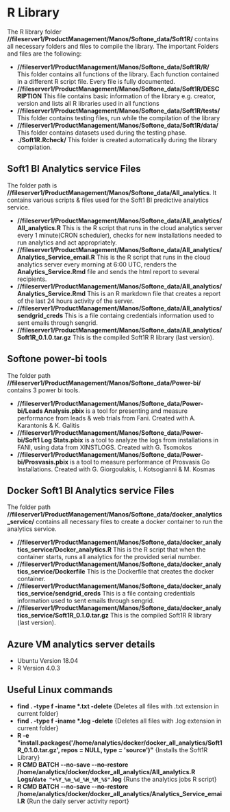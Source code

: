 
# R Library

The R library folder **//fileserver1/ProductManagement/Manos/Softone_data/Soft1R/**  contains all necessary folders and files to compile the 
library. The important Folders and files are the following:  

* **//fileserver1/ProductManagement/Manos/Softone_data/Soft1R/R/** This folder contains all functions of the library. Each function 
contained in a different R script file. Every file is fully documented.  
* **//fileserver1/ProductManagement/Manos/Softone_data/Soft1R/DESCRIPTION** This file contains basic information of the library 
e.g. creator, version and lists all R libraries used in all functions  
* **//fileserver1/ProductManagement/Manos/Softone_data/Soft1R/tests/** This folder contains testing files, run while the compilation
of the library  
* **//fileserver1/ProductManagement/Manos/Softone_data/Soft1R/data/** This folder contains datasets used during the testing phase.  
* **./Soft1R.Rcheck/** This folder is created automatically during the library 
compilation.  


## Soft1 BI Analytics service Files

The folder path is **//fileserver1/ProductManagement/Manos/Softone_data/All_analytics**. It contains various scripts & files used
for the Soft1 BI predictive analytics service.  

* **//fileserver1/ProductManagement/Manos/Softone_data/All_analytics/All_analytics.R** This is the R script that runs in the cloud
analytics server every 1 minute(CRON scheduler), checks for new installations needed to run analytics
and act appropriately.  
* **//fileserver1/ProductManagement/Manos/Softone_data/All_analytics/Analytics_Service_email.R** This is the R script that runs in 
the cloud analytics server every morning at 6:00 UTC, renders the **Analytics_Service.Rmd** 
file and sends the html report to several recipients.  
* **//fileserver1/ProductManagement/Manos/Softone_data/All_analytics/Analytics_Service.Rmd** This is an R markdown file that creates
a report of the last 24 hours activity of the server.  
* **//fileserver1/ProductManagement/Manos/Softone_data/All_analytics/sendgrid_creds** This is a file containg credentials information
used to sent emails through sengrid.  
* **//fileserver1/ProductManagement/Manos/Softone_data/All_analytics/Soft1R_0.1.0.tar.gz** This is the compiled Soft1R R library
(last version).


## Softone power-bi tools

The folder path **//fileserver1/ProductManagement/Manos/Softone_data/Power-bi/** contains 3 power bi tools.   

* **//fileserver1/ProductManagement/Manos/Softone_data/Power-bi/Leads Analysis.pbix** is a tool for presenting and measure performance
from leads & web trials from Fani. Created with A. Karantonis & K. Galitis   
* **//fileserver1/ProductManagement/Manos/Softone_data/Power-bi/Soft1 Log Stats.pbix** is a tool to analyze the logs from installations
in FANI, using data from XINSTLOGS. Created with G. Tsomokos  
* **//fileserver1/ProductManagement/Manos/Softone_data/Power-bi/Prosvasis.pbix** is a tool to measure performance of Prosvasis Go 
Installations. Created with G. Giorgoulakis, I. Kotsogianni & M. Kosmas


## Docker Soft1 BI Analytics service Files

The folder path **//fileserver1/ProductManagement/Manos/Softone_data/docker_analytics_service/** contains all necessary files to 
create a docker container to run the analytics service.   

* **//fileserver1/ProductManagement/Manos/Softone_data/docker_analytics_service/Docker_analytics.R** This is the R script that
when the container starts, runs all analytics for the provided serial number.   
* **//fileserver1/ProductManagement/Manos/Softone_data/docker_analytics_service/Dockerfile** This is the Dockerfile that creates the docker container.   
* **//fileserver1/ProductManagement/Manos/Softone_data/docker_analytics_service/sendgrid_creds** This is a file containg credentials information
used to sent emails through sengrid.  
* **//fileserver1/ProductManagement/Manos/Softone_data/docker_analytics_service/Soft1R_0.1.0.tar.gz** This is the compiled Soft1R R library
(last version).


## Azure VM analytics server details 

* Ubuntu Version 18.04  
* R Version 4.0.3  

## Useful Linux commands  

* **find . -type f -iname \*.txt -delete**  {Deletes all files with .txt extension in current folder}
* **find . -type f -iname \*.log -delete**  {Deletes all files with .log extension in current folder}   
* **R -e "install.packages('/home/analytics/docker/docker_all_analytics/Soft1R_0.1.0.tar.gz', repos = NULL, type = 'source')"** {Installs the Soft1R Library}   
* **R CMD BATCH --no-save --no-restore /home/analytics/docker/docker_all_analytics/All_analytics.R Logs/`date "+%Y_%m_%d_%H_%M_%S"`.log** {Runs the analytics jobs R script}   
* **R CMD BATCH --no-save --no-restore /home/analytics/docker/docker_all_analytics/Analytics_Service_email.R** {Run the daily server activity report}  






